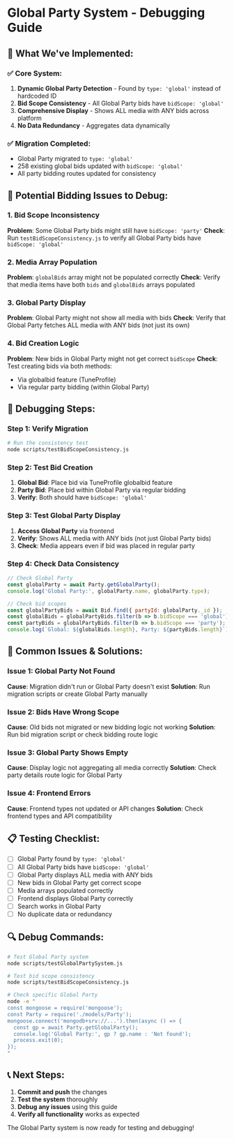 # Global Party System - Debugging Guide

## 🎯 **What We've Implemented:**

### ✅ **Core System:**
1. **Dynamic Global Party Detection** - Found by `type: 'global'` instead of hardcoded ID
2. **Bid Scope Consistency** - All Global Party bids have `bidScope: 'global'`
3. **Comprehensive Display** - Shows ALL media with ANY bids across platform
4. **No Data Redundancy** - Aggregates data dynamically

### ✅ **Migration Completed:**
- Global Party migrated to `type: 'global'`
- 258 existing global bids updated with `bidScope: 'global'`
- All party bidding routes updated for consistency

## 🐛 **Potential Bidding Issues to Debug:**

### **1. Bid Scope Inconsistency**
**Problem**: Some Global Party bids might still have `bidScope: 'party'`
**Check**: Run `testBidScopeConsistency.js` to verify all Global Party bids have `bidScope: 'global'`

### **2. Media Array Population**
**Problem**: `globalBids` array might not be populated correctly
**Check**: Verify that media items have both `bids` and `globalBids` arrays populated

### **3. Global Party Display**
**Problem**: Global Party might not show all media with bids
**Check**: Verify that Global Party fetches ALL media with ANY bids (not just its own)

### **4. Bid Creation Logic**
**Problem**: New bids in Global Party might not get correct `bidScope`
**Check**: Test creating bids via both methods:
- Via globalbid feature (TuneProfile)
- Via regular party bidding (within Global Party)

## 🔧 **Debugging Steps:**

### **Step 1: Verify Migration**
```bash
# Run the consistency test
node scripts/testBidScopeConsistency.js
```

### **Step 2: Test Bid Creation**
1. **Global Bid**: Place bid via TuneProfile globalbid feature
2. **Party Bid**: Place bid within Global Party via regular bidding
3. **Verify**: Both should have `bidScope: 'global'`

### **Step 3: Test Global Party Display**
1. **Access Global Party** via frontend
2. **Verify**: Shows ALL media with ANY bids (not just Global Party bids)
3. **Check**: Media appears even if bid was placed in regular party

### **Step 4: Check Data Consistency**
```javascript
// Check Global Party
const globalParty = await Party.getGlobalParty();
console.log('Global Party:', globalParty.name, globalParty.type);

// Check bid scopes
const globalPartyBids = await Bid.find({ partyId: globalParty._id });
const globalBids = globalPartyBids.filter(b => b.bidScope === 'global');
const partyBids = globalPartyBids.filter(b => b.bidScope === 'party');
console.log(`Global: ${globalBids.length}, Party: ${partyBids.length}`);
```

## 🚨 **Common Issues & Solutions:**

### **Issue 1: Global Party Not Found**
**Cause**: Migration didn't run or Global Party doesn't exist
**Solution**: Run migration scripts or create Global Party manually

### **Issue 2: Bids Have Wrong Scope**
**Cause**: Old bids not migrated or new bidding logic not working
**Solution**: Run bid migration script or check bidding route logic

### **Issue 3: Global Party Shows Empty**
**Cause**: Display logic not aggregating all media correctly
**Solution**: Check party details route logic for Global Party

### **Issue 4: Frontend Errors**
**Cause**: Frontend types not updated or API changes
**Solution**: Check frontend types and API compatibility

## 📋 **Testing Checklist:**

- [ ] Global Party found by `type: 'global'`
- [ ] All Global Party bids have `bidScope: 'global'`
- [ ] Global Party displays ALL media with ANY bids
- [ ] New bids in Global Party get correct scope
- [ ] Media arrays populated correctly
- [ ] Frontend displays Global Party correctly
- [ ] Search works in Global Party
- [ ] No duplicate data or redundancy

## 🔍 **Debug Commands:**

```bash
# Test Global Party system
node scripts/testGlobalPartySystem.js

# Test bid scope consistency
node scripts/testBidScopeConsistency.js

# Check specific Global Party
node -e "
const mongoose = require('mongoose');
const Party = require('./models/Party');
mongoose.connect('mongodb+srv://...').then(async () => {
  const gp = await Party.getGlobalParty();
  console.log('Global Party:', gp ? gp.name : 'Not found');
  process.exit(0);
});
"
```

## 📞 **Next Steps:**
1. **Commit and push** the changes
2. **Test the system** thoroughly
3. **Debug any issues** using this guide
4. **Verify all functionality** works as expected

The Global Party system is now ready for testing and debugging!

